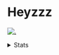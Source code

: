 # Heyzzz  

[![.](https://skillicons.dev/icons?i=js,ts,nextjs,nestjs,mongodb)](https://skillicons.dev)  

<details>
<summary>Stats</summary
<!--START_SECTION:waka-->

```txt
TypeScript   4 hrs 18 mins   ███████████░░░░░░░░░░░░░░   43.83 %
Rust         2 hrs 58 mins   ███████▓░░░░░░░░░░░░░░░░░   30.32 %
CSS          1 hr 15 mins    ███▒░░░░░░░░░░░░░░░░░░░░░   12.74 %
JavaScript   59 mins         ██▓░░░░░░░░░░░░░░░░░░░░░░   10.11 %
TOML         12 mins         ▓░░░░░░░░░░░░░░░░░░░░░░░░   02.17 %
```

<!--END_SECTION:waka-->
</details>
